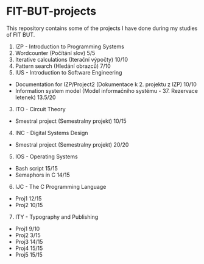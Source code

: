 # FIT-BUT-projects
This repository contains some of the projects I have done during my studies of FIT BUT.

1. IZP - Introduction to Programming Systems
 1. Wordcounter (Počítání slov) 5/5
 2. Iterative calculations (Iterační výpočty) 10/10
 3. Pattern search (Hledání obrazců) 7/10
2. IUS - Introduction to Software Engineering
 - Documentation for IZP/Project2 (Dokumentace k 2. projektu z IZP) 10/10
 - Information system model (Model informačního systému - 37. Rezervace letenek) 13.5/20
3. ITO - Circuit Theory
 - Smestral project (Semestralny projekt) 10/15
4. INC - Digital Systems Design
 - Smestral project (Semestralny projekt) 20/20
5. IOS - Operating Systems
 - Bash script 15/15
 - Semaphors in C 14/15
6. IJC - The C Programming Language
 - Proj1 12/15
 - Proj2 10/15
7. ITY - Typography and Publishing
 - Proj1 9/10
 - Proj2 3/15
 - Proj3 14/15
 - Proj4 15/15
 - Proj5 15/15

